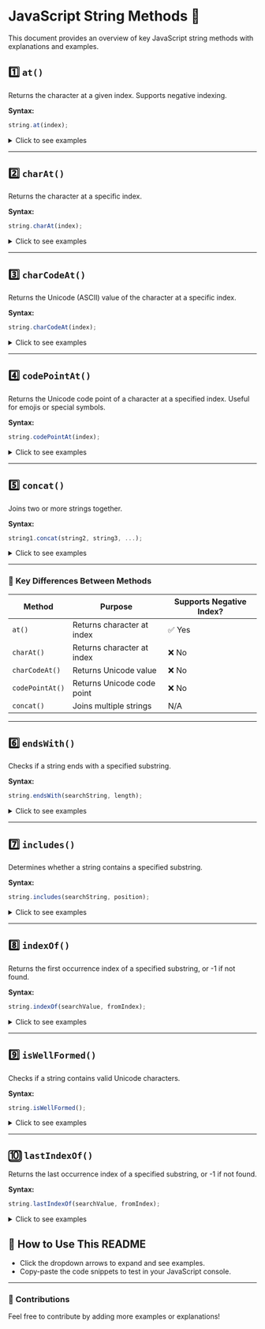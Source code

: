 # JavaScript String Methods 🌟

This document provides an overview of key JavaScript string methods with explanations and examples.

## 1️⃣ `at()`
Returns the character at a given index. Supports negative indexing.

**Syntax:**
```javascript
string.at(index);
```

<details>
  <summary>Click to see examples</summary>

```javascript
let str = "JavaScript";
console.log(str.at(0));  // Output: 'J'
console.log(str.at(-1)); // Output: 't' (last character)
```

</details>

---

## 2️⃣ `charAt()`
Returns the character at a specific index.

**Syntax:**
```javascript
string.charAt(index);
```

<details>
  <summary>Click to see examples</summary>

```javascript
let str = "Hello World";
console.log(str.charAt(0)); // Output: 'H'
console.log(str.charAt(6)); // Output: 'W'
```

</details>

---

## 3️⃣ `charCodeAt()`
Returns the Unicode (ASCII) value of the character at a specific index.

**Syntax:**
```javascript
string.charCodeAt(index);
```

<details>
  <summary>Click to see examples</summary>

```javascript
let text = "ABC";
console.log(text.charCodeAt(0)); // Output: 65 (Unicode of 'A')
console.log(text.charCodeAt(1)); // Output: 66 (Unicode of 'B')
```

</details>

---

## 4️⃣ `codePointAt()`
Returns the Unicode code point of a character at a specified index. Useful for emojis or special symbols.

**Syntax:**
```javascript
string.codePointAt(index);
```

<details>
  <summary>Click to see examples</summary>

```javascript
let emoji = "💖";
console.log(emoji.codePointAt(0)); // Output: 128150
```

</details>

---

## 5️⃣ `concat()`
Joins two or more strings together.

**Syntax:**
```javascript
string1.concat(string2, string3, ...);
```

<details>
  <summary>Click to see examples</summary>

```javascript
let firstName = "John";
let lastName = "Doe";
let fullName = firstName.concat(" ", lastName);
console.log(fullName); // Output: "John Doe"
```

</details>

---

### 📌 **Key Differences Between Methods**
| Method | Purpose | Supports Negative Index? |
|--------|---------|-------------------------|
| `at()` | Returns character at index | ✅ Yes |
| `charAt()` | Returns character at index | ❌ No |
| `charCodeAt()` | Returns Unicode value | ❌ No |
| `codePointAt()` | Returns Unicode code point | ❌ No |
| `concat()` | Joins multiple strings | N/A |

---


## 6️⃣ `endsWith()`
Checks if a string ends with a specified substring.

**Syntax:**
```javascript
string.endsWith(searchString, length);
```

<details>
  <summary>Click to see examples</summary>

```javascript
let str = "Hello World";
console.log(str.endsWith("World")); // Output: true
console.log(str.endsWith("Hello")); // Output: false
```

</details>

---

## 7️⃣ `includes()`
Determines whether a string contains a specified substring.

**Syntax:**
```javascript
string.includes(searchString, position);
```

<details>
  <summary>Click to see examples</summary>

```javascript
let str = "JavaScript is awesome";
console.log(str.includes("JavaScript")); // Output: true
console.log(str.includes("Python")); // Output: false
```

</details>

---

## 8️⃣ `indexOf()`
Returns the first occurrence index of a specified substring, or -1 if not found.

**Syntax:**
```javascript
string.indexOf(searchValue, fromIndex);
```

<details>
  <summary>Click to see examples</summary>

```javascript
let str = "JavaScript is fun";
console.log(str.indexOf("is")); // Output: 11
console.log(str.indexOf("Python")); // Output: -1
```

</details>

---

## 9️⃣ `isWellFormed()`
Checks if a string contains valid Unicode characters.

**Syntax:**
```javascript
string.isWellFormed();
```

<details>
  <summary>Click to see examples</summary>

```javascript
let validStr = "Hello";
console.log(validStr.isWellFormed()); // Output: true
```

</details>

---

## 🔟 `lastIndexOf()`
Returns the last occurrence index of a specified substring, or -1 if not found.

**Syntax:**
```javascript
string.lastIndexOf(searchValue, fromIndex);
```

<details>
  <summary>Click to see examples</summary>

```javascript
let str = "JavaScript JavaScript";
console.log(str.lastIndexOf("JavaScript")); // Output: 11
```

</details>




## 📢 **How to Use This README**
- Click the dropdown arrows to expand and see examples.
- Copy-paste the code snippets to test in your JavaScript console.

---

### 🚀 **Contributions**
Feel free to contribute by adding more examples or explanations!

